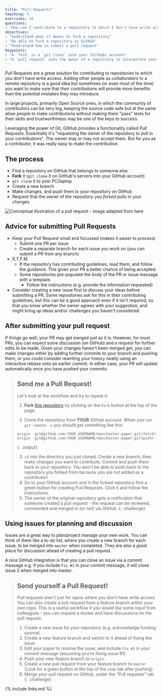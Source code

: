 ```yaml
---
title: "Pull Requests"
teaching: 5
exercises: 10
questions:
- "How can I contribute to a repository to which I don't have write access?"
objectives:
- "Understand what it means to fork a repository"
- "Be able to fork a repository on GitHub"
- "Understand how to submit a pull request"
keypoints:
- "A `fork` is a `git clone` into your (GitHub) account"
- "A `pull request` asks the owner of a repository to incorporate your changes"
---
```


Pull Requests are a great solution for contributing to repositories to which
you don't have write access. Adding other people as *collaborators* to a remote
repository is a good idea but sometimes (or even most of the time) you want to
make sure that their contributions will provide more benefits than the
potential mistakes they may introduce.

In large projects, primarily Open Source ones, in which the community of
contributors can be very big, keeping the source code safe but at the same
allow people to make contributions without making them "pass" tests for their
skills and trustworthiness may be one of the keys to success.

Leveraging the power of Git, GitHub provides a functionality called *Pull
Requests*. Essentially it's "requesting the owner of the repository to pull in
your contributions". The owner may or may not accept them. But for you as
a contributor, it was really easy to make the contribution.

## The process

- Find a repository on GitHub that belongs to someone else
- **Fork** it (`git clone` it on GitHub's servers into your GitHub account)
- `git clone` it to your PC/laptop
- Create a new branch
- Make changes, and push them to your repository on GitHub
- Request that the owner of the repository you *forked* pulls in your changes

![Conceptual illustration of a pull request - image adapted from
[here](http://acrl.ala.org/techconnect/post/coding-collaboration-on-github)](../fig/github-diagram.png)

## Advice for submitting Pull Requests
- Keep your Pull Request small and focussed (makes it easier to process)
	- Submit one PR per issue
	- Create a separate branch for each issue you work on
	  (you can submit a PR from any branch)
- R.T.F.M.
	- If the repository has contributing guidelines, read them,
	  and follow the guidance. This gives your PR a better chance of being accepted.
	- Some repositories pre-populate the body of the PR or issue message
	  with a template.
		- Follow the instructions (e.g. provide the information requested)
- Consider creating a new issue first to discuss your ideas before submitting a PR.
  Some repositories ask for this in their contributing guidelines,
  but this can be a good approach even if it isn't required,
  so that you know whether the owner agrees with your suggestion,
  and might bring up ideas and/or challenges you haven't considered.

## After submitting your pull request
If things go well, your PR may get merged just as it is.
However, for most PRs, you can expect some discussion (on GitHub)
and a request for further edits to be made.
Given your changes haven't been merged get, you can make changes either by adding
further commits to your branch and pushing them,
or you could consider rewriting your history neatly using an interactive rebase onto
an earlier commit.
In either case, your PR will update automatically once you have pushed your commits.

> ## Send me a Pull Request!
> Let's look at the workflow and try to repeat it:
>
> 1. **Fork** [this
> repository](https://github.com/gcapes/manchester-papers.git)
> by  clicking on the `Fork` button at the top of the page.
>
> 2. Clone the repository from **YOUR** GitHub account. When you run `git remote -v`
> you should get something like this:
>
>	~~~
>	origin	git@github.com:YOUR_USERNAME/manchester-paper.git(fetch)
>	origin	git@github.com:YOUR_USERNAME/manchester-paper.git(push)
>	~~~
>	{: .output}
>
> 3. `cd` into the directory you just cloned.
> Create a new branch, then make changes you want to contribute.
> Commit and push them back to your repository.
> You won't be able to push back to the repository you forked from
> because you are not added as a contributor!
> 4. Go to your GitHub account and in the forked repository find a green button
> for creating Pull Requests. Click it and follow the instructions.
> 5. The owner of the original repository gets a notification that someone
> created a pull request - the request can be reviewed, commented and merged in
> (or not) via GitHub.
{: .challenge}

## Using issues for planning and discussion
Issues are a great way to plan/project manage your own work.
You can think of them like a to-do list, where you create a new branch for each issue,
to be merged into `master` when completed.
They are also a good place for discussion ahead of creating a pull request.

A nice GitHub integration is that you can close an issue via a commit message
e.g. if you include `Fix #2` in your commit message, it will close issue 2
when merged into master.

> ## Send yourself a Pull Request!
> Pull requests aren't just for repos where you don't have write access.
> You can also create a pull request from a feature branch within your own repo.
> This is a useful workflow if you would like some input from colleagues -
> you can request a review and have discussions on the pull request.
>
> 1. Create a new issue for your repository (e.g. acknowledge funding source)
> 2. Create a new feature branch and switch to it ahead of fixing the issue
> 3. Edit your paper to resolve the issue, and include `Fix #1` in your commit
>    message (assuming you're fixing issue #1).
> 4. Push your new feature branch to `origin`
> 5. Create a new pull request from your feature branch to `master`
>   (Look for a green button at the top of the `code` tab after pushing)
> 6. Merge your pull request on GitHub, under the "Pull requests" tab
{: .challenge}

{% include links.md %}
